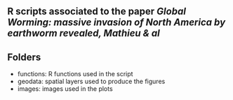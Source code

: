## R scripts associated to the paper *Global Worming: massive invasion of North America by earthworm revealed, Mathieu & al*  


## Folders
- functions: R functions used in the script
- geodata: spatial layers used to produce the figures
- images: images used in the plots




